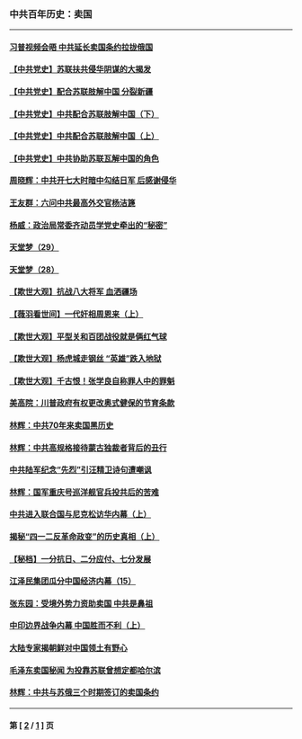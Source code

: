 ### 中共百年历史：卖国
---
#### [习普视频会晤 中共延长卖国条约拉拢俄国](../../pages/nf1176117/n13060971.md?09080430) 
#### [【中共党史】苏联扶共侵华阴谋的大揭发](../../pages/nf1176117/n13056050.md?09080430) 
#### [【中共党史】配合苏联肢解中国 分裂新疆](../../pages/nf1176117/n13040700.md?09080430) 
#### [【中共党史】中共配合苏联肢解中国（下）](../../pages/nf1176117/n13035660.md?09080430) 
#### [【中共党史】中共配合苏联肢解中国（上）](../../pages/nf1176117/n13030262.md?09080430) 
#### [【中共党史】中共协助苏联瓦解中国的角色](../../pages/nf1176117/n13018109.md?09080430) 
#### [周晓辉：中共开七大时暗中勾结日军 后感谢侵华](../../pages/nf1176117/n12921960.md?09080430) 
#### [王友群：六问中共最高外交官杨洁篪](../../pages/nf1176117/n12836495.md?09080430) 
#### [杨威：政治局常委齐动员学党史牵出的“秘密”](../../pages/nf1176117/n12764642.md?09080430) 
#### [天堂梦（29）](../../pages/nf1176117/n12408465.md?09080430) 
#### [天堂梦（28）](../../pages/nf1176117/n12408309.md?09080430) 
#### [【欺世大观】抗战八大将军 血洒疆场](../../pages/nf1176117/n12357044.md?09080430) 
#### [【薇羽看世间】一代奸相周恩来（上）](../../pages/nf1176117/n12401109.md?09080430) 
#### [【欺世大观】平型关和百团战役就是俩红气球](../../pages/nf1176117/n12359157.md?09080430) 
#### [【欺世大观】杨虎城走钢丝 “英雄”跌入地狱](../../pages/nf1176117/n12358840.md?09080430) 
#### [【欺世大观】千古恨！张学良自称罪人中的罪魁](../../pages/nf1176117/n12358629.md?09080430) 
#### [美高院：川普政府有权更改奥式健保的节育条款](../../pages/nf1176117/n12242171.md?09080430) 
#### [林辉：中共70年来卖国黑历史](../../pages/nf1176117/n11552181.md?09080430) 
#### [林辉：中共高规格接待蒙古独裁者背后的丑行](../../pages/nf1176117/n11225005.md?09080430) 
#### [中共陆军纪念“先烈”引汪精卫诗句遭嘲讽](../../pages/nf1176117/n11153345.md?09080430) 
#### [林辉：国军重庆号巡洋舰官兵投共后的苦难](../../pages/nf1176117/n10997801.md?09080430) 
#### [中共进入联合国与尼克松访华内幕（上）](../../pages/nf1176117/n10138788.md?09080430) 
#### [揭秘“四一二反革命政变”的历史真相（上）](../../pages/nf1176117/n9996650.md?09080430) 
#### [【秘档】一分抗日、二分应付、七分发展](../../pages/nf1176117/n9331484.md?09080430) 
#### [江泽民集团瓜分中国经济内幕（15）](../../pages/nf1176117/n9268584.md?09080430) 
#### [张东园：受境外势力资助卖国 中共是鼻祖](../../pages/nf1176117/n9272480.md?09080430) 
#### [中印边界战争内幕 中国胜而不利（上）](../../pages/nf1176117/n9252458.md?09080430) 
#### [大陆专家揭朝鲜对中国领土有野心](../../pages/nf1176117/n9074056.md?09080430) 
#### [毛泽东卖国秘闻 为投靠苏联曾想定都哈尔滨](../../pages/nf1176117/n9058631.md?09080430) 
#### [林辉：中共与苏俄三个时期签订的卖国条约](../../pages/nf1176117/n9036062.md?09080430) 

---
#### 第 [ [2](./2.md?09080430) / [1](./1.md?09080430) ] 页
